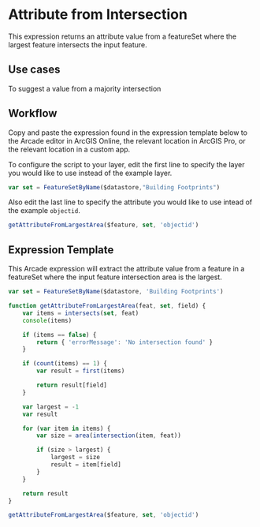 # Attribute from Intersection

This expression returns an attribute value from a featureSet where the largest feature intersects the input feature.

## Use cases

To suggest a value from a majority intersection

## Workflow

Copy and paste the expression found in the expression template below to the Arcade editor in ArcGIS Online, the relevant location in ArcGIS Pro, or the relevant location in a custom app.

To configure the script to your layer, edit the first line to specify the layer you would like to use instead of the example layer. 

```js
var set = FeatureSetByName($datastore,"Building Footprints")
```

Also edit the last line to specify the attribute you would like to use intead of the example `objectid`.

```js
getAttributeFromLargestArea($feature, set, 'objectid')
```

## Expression Template

This Arcade expression will extract the attribute value from a feature in a featureSet where the input feature intersection area is the largest.

```js
var set = FeatureSetByName($datastore, 'Building Footprints')

function getAttributeFromLargestArea(feat, set, field) {
    var items = intersects(set, feat)
    console(items)

    if (items == false) {
        return { 'errorMessage': 'No intersection found' }
    }

    if (count(items) == 1) {
        var result = first(items)

        return result[field]
    }

    var largest = -1
    var result

    for (var item in items) {
        var size = area(intersection(item, feat))

        if (size > largest) {
            largest = size
            result = item[field]
        }
    }

    return result
}

getAttributeFromLargestArea($feature, set, 'objectid') 
```
